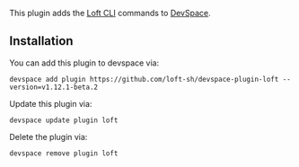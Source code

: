 This plugin adds the [Loft CLI](https://github.com/loft-sh/loft) commands to [DevSpace](https://github.com/loft-sh/devspace). 

## Installation

You can add this plugin to devspace via:
```
devspace add plugin https://github.com/loft-sh/devspace-plugin-loft --version=v1.12.1-beta.2
```

Update this plugin via:
```
devspace update plugin loft
```

Delete the plugin via:
```
devspace remove plugin loft
```

